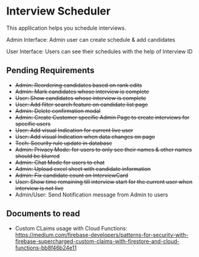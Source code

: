 # Interview Scheduler

This appllication helps you schedule interviews.

Admin Interface:
Admin user can create schedule & add candidates

User Interface:
Users can see their schedules with the help of Interview ID

## Pending Requirements

- ~~Admin: Reordering candidates based on rank edits~~
- ~~Admin: Mark candidates whose interview is complete~~
- ~~User: Show candidates whose interview is complete~~
- ~~User: Add filter search feature on candidate list page~~
- ~~Admin: Delete confirmation modal~~
- ~~Admin: Create Customer specific Admin Page to create interviews for specific users~~
- ~~User: Add visual Indication for current live user~~
- ~~User: Add visual Indication when data changes on page~~
- ~~Tech: Security rule update in database~~
- ~~Admin: Privacy Mode: for users to only see their names & other names should be blurred~~
- ~~Admin: Chat Mode for users to chat~~
- ~~Admin: Upload excel sheet with candidate information~~
- ~~Admin: Fix candidate count on InterviewCard~~
- ~~User: Show time remaining till interview start for the current user when interview is not live~~
- Admin/User: Send Notification message from Admin to users

## Documents to read

- Custom CLaims usage with Cloud Functions: https://medium.com/firebase-developers/patterns-for-security-with-firebase-supercharged-custom-claims-with-firestore-and-cloud-functions-bb8f46b24e11
